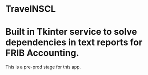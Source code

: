 # TravelNSCL

# Built in Tkinter service to solve dependencies in text reports for FRIB Accounting.

This is a pre-prod stage for this app.
